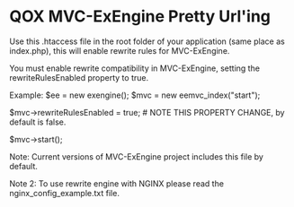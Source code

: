 QOX MVC-ExEngine Pretty Url'ing
===============================

Use this .htaccess file in the root folder of your application (same place as index.php),
this will enable rewrite rules for MVC-ExEngine.

You must enable rewrite compatibility in MVC-ExEngine, setting the 
rewriteRulesEnabled property to true.

Example:
$ee = new exengine();
$mvc = new eemvc_index("start");

$mvc->rewriteRulesEnabled = true; # NOTE THIS PROPERTY CHANGE, by default is false.

$mvc->start();

Note:
Current versions of MVC-ExEngine project includes this file by default.

Note 2:
To use rewrite engine with NGINX please read the nginx_config_example.txt file.